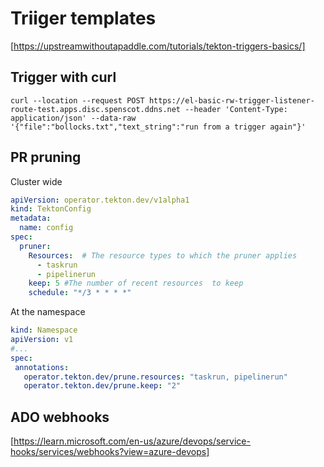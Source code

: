 # Triiger templates

[https://upstreamwithoutapaddle.com/tutorials/tekton-triggers-basics/]



## Trigger with curl

`curl --location --request POST https://el-basic-rw-trigger-listener-route-test.apps.disc.spenscot.ddns.net --header 'Content-Type: application/json' --data-raw '{"file":"bollocks.txt","text_string":"run from a trigger again"}'`

## PR pruning

Cluster wide

```yaml
apiVersion: operator.tekton.dev/v1alpha1
kind: TektonConfig
metadata:
  name: config
spec:
  pruner:
    Resources:  # The resource types to which the pruner applies
      - taskrun 
      - pipelinerun
    keep: 5 #The number of recent resources  to keep
    schedule: "*/3 * * * *"
```

At the namespace

```yaml
kind: Namespace
apiVersion: v1
#...
spec:
 annotations:
   operator.tekton.dev/prune.resources: "taskrun, pipelinerun"
   operator.tekton.dev/prune.keep: "2"
```

## ADO webhooks

[https://learn.microsoft.com/en-us/azure/devops/service-hooks/services/webhooks?view=azure-devops]
